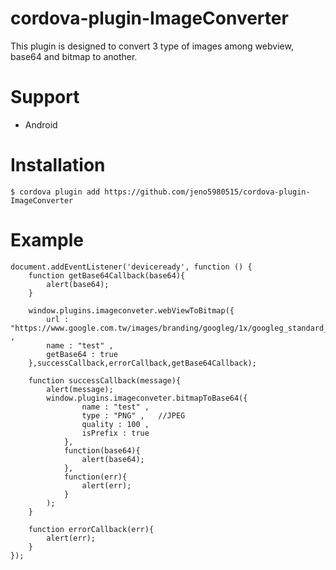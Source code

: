 # cordova-plugin-ImageConverter
This plugin is designed to convert 3 type of images among webview, base64 and bitmap to another.

# Support
*   Android

# Installation
```
$ cordova plugin add https://github.com/jeno5980515/cordova-plugin-ImageConverter
```

# Example
```
document.addEventListener('deviceready', function () {
	function getBase64Callback(base64){
		alert(base64);
	}

	window.plugins.imageconveter.webViewToBitmap({
		url : "https://www.google.com.tw/images/branding/googleg/1x/googleg_standard_color_128dp.png" ,
		name : "test" ,
		getBase64 : true 
	},successCallback,errorCallback,getBase64Callback);

	function successCallback(message){
		alert(message);
		window.plugins.imageconveter.bitmapToBase64({
				name : "test" ,
				type : "PNG" ,   //JPEG
				quality : 100 ,
				isPrefix : true 
			},
			function(base64){
				alert(base64);
			},
			function(err){
				alert(err);
			}
		);
	}

	function errorCallback(err){
		alert(err);
	}
});
``` 
